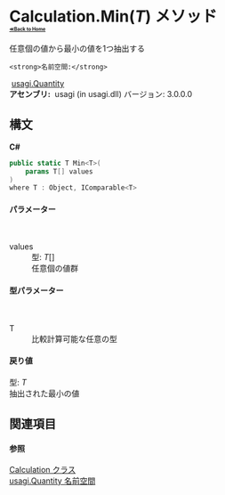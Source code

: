 # Calculation.Min(*T*) メソッド <div style="font-size:30%"><a href="https://github.com/usagi/usagi.cs/blob/master/docs/Home.md">≪Back to Home</a></div> 

任意個の値から最小の値を1つ抽出する


    <strong>名前空間:</strong>
&nbsp;<a href="N_usagi_Quantity.md">usagi.Quantity</a><br /><strong>アセンブリ:</strong>
&nbsp;usagi (in usagi.dll) バージョン: 3.0.0.0

## 構文

**C#**<br />
``` C#
public static T Min<T>(
	params T[] values
)
where T : Object, IComparable<T>

```


#### パラメーター
&nbsp;<dl><dt>values</dt><dd>型: *T*[]<br />任意個の値群</dd></dl>

#### 型パラメーター
&nbsp;<dl><dt>T</dt><dd>比較計算可能な任意の型</dd></dl>

#### 戻り値
型: *T*<br />抽出された最小の値

## 関連項目


#### 参照
<a href="T_usagi_Quantity_Calculation.md">Calculation クラス</a><br /><a href="N_usagi_Quantity.md">usagi.Quantity 名前空間</a><br />